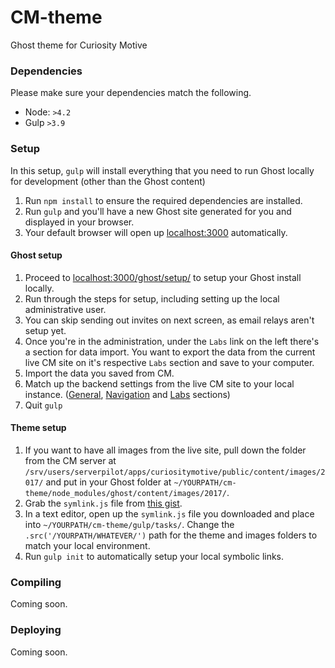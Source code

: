 # CM-theme
Ghost theme for Curiosity Motive

### Dependencies

Please make sure your dependencies match the following.

- Node: `>4.2`
- Gulp `>3.9`

### Setup

In this setup, `gulp` will install everything that you need to run Ghost locally for development (other than the Ghost content)

1. Run `npm install` to ensure the required dependencies are installed.
2. Run `gulp` and you'll have a new Ghost site generated for you and displayed in your browser.
3. Your default browser will open up [localhost:3000](http://localhost:3000/) automatically.


#### Ghost setup

1. Proceed to [localhost:3000/ghost/setup/](http://localhost:3000/ghost/setup/) to setup your Ghost install locally.
2. Run through the steps for setup, including setting up the local administrative user.
3. You can skip sending out invites on next screen, as email relays aren't setup yet.
4. Once you're in the administration, under the `Labs` link on the left there's a section for data import. You want to export the data from the current live CM site on it's respective `Labs` section and save to your computer.
5. Import the data you saved from CM.
6. Match up the backend settings from the live CM site to your local instance. ([General](http://localhost:3000/ghost/settings/general/), [Navigation](http://localhost:3000/ghost/settings/navigation/) and [Labs](http://localhost:3000/ghost/settings/labs/) sections)
7. Quit `gulp`

#### Theme setup

1. If you want to have all images from the live site, pull down the folder from the CM server at `/srv/users/serverpilot/apps/curiositymotive/public/content/images/2017/` and put in your Ghost folder at `~/YOURPATH/cm-theme/node_modules/ghost/content/images/2017/`.
2. Grab the `symlink.js` file from [this gist](https://gist.github.com/ff4500/665c2c8124081b46f6fe984ba4be49a3).
2. In a text editor, open up the `symlink.js` file you downloaded and place into `~/YOURPATH/cm-theme/gulp/tasks/`. Change the `.src('/YOURPATH/WHATEVER/')` path for the theme and images folders to match your local environment.
3. Run `gulp init` to automatically setup your local symbolic links.

### Compiling
Coming soon.

### Deploying
Coming soon.

